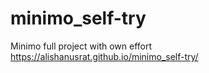 # minimo_self-try
Minimo full project with own effort
<br>
https://alishanusrat.github.io/minimo_self-try/
